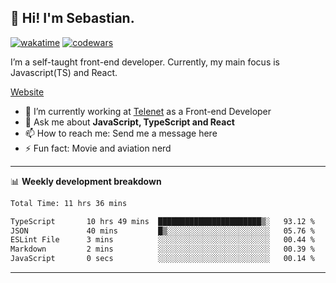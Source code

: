 ## 👋 Hi! I'm Sebastian.

[![wakatime](https://wakatime.com/badge/user/df0036c6-328a-4a39-be9b-e49417ed22a1.svg)](https://wakatime.com/@df0036c6-328a-4a39-be9b-e49417ed22a1)
[![codewars](https://www.codewars.com/users/sebavuye/badges/small)](https://www.codewars.com/users/sebavuye)

I’m a self-taught front-end developer. Currently, my main focus is Javascript(TS) and React.

[Website](https://sebastianvuye.be)

- 🔭 I’m currently working at [Telenet](https://telenet.be/) as a Front-end Developer
- 💬 Ask me about **JavaScript, TypeScript and React**
- 📫 How to reach me: Send me a message here
- ⚡ Fun fact: Movie and aviation nerd

-------

📊 **Weekly development breakdown**

<!--START_SECTION:waka-->

```txt
Total Time: 11 hrs 36 mins

TypeScript       10 hrs 49 mins  ███████████████████████▒░   93.12 %
JSON             40 mins         █▒░░░░░░░░░░░░░░░░░░░░░░░   05.76 %
ESLint File      3 mins          ░░░░░░░░░░░░░░░░░░░░░░░░░   00.44 %
Markdown         2 mins          ░░░░░░░░░░░░░░░░░░░░░░░░░   00.39 %
JavaScript       0 secs          ░░░░░░░░░░░░░░░░░░░░░░░░░   00.14 %
```

<!--END_SECTION:waka-->
-------
